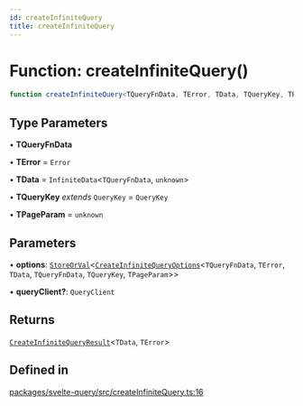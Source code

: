 ```yaml
---
id: createInfiniteQuery
title: createInfiniteQuery
---
```


# Function: createInfiniteQuery()

```ts
function createInfiniteQuery<TQueryFnData, TError, TData, TQueryKey, TPageParam>(options, queryClient?): CreateInfiniteQueryResult<TData, TError>
```

## Type Parameters

• **TQueryFnData**

• **TError** = `Error`

• **TData** = `InfiniteData`\<`TQueryFnData`, `unknown`\>

• **TQueryKey** *extends* `QueryKey` = `QueryKey`

• **TPageParam** = `unknown`

## Parameters

• **options**: [`StoreOrVal`](StoreOrVal.md)\<[`CreateInfiniteQueryOptions`](CreateInfiniteQueryOptions.md)\<`TQueryFnData`, `TError`, `TData`, `TQueryFnData`, `TQueryKey`, `TPageParam`\>\>

• **queryClient?**: `QueryClient`

## Returns

[`CreateInfiniteQueryResult`](CreateInfiniteQueryResult.md)\<`TData`, `TError`\>

## Defined in

[packages/svelte-query/src/createInfiniteQuery.ts:16](https://github.com/TanStack/query/blob/27861961bbb36e9bc25fcd45cff21b5645f02f9b/packages/svelte-query/src/createInfiniteQuery.ts#L16)
